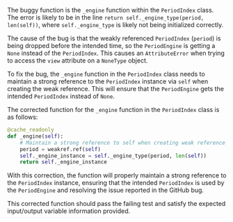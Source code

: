 The buggy function is the `_engine` function within the `PeriodIndex` class. The error is likely to be in the line `return self._engine_type(period, len(self))`, where `self._engine_type` is likely not being initialized correctly.

The cause of the bug is that the weakly referenced `PeriodIndex` (`period`) is being dropped before the intended time, so the `PeriodEngine` is getting a `None` instead of the `PeriodIndex`. This causes an `AttributeError` when trying to access the `view` attribute on a `NoneType` object.

To fix the bug, the `_engine` function in the `PeriodIndex` class needs to maintain a strong reference to the `PeriodIndex` instance via `self` when creating the weak reference. This will ensure that the `PeriodEngine` gets the intended `PeriodIndex` instead of `None`.

The corrected function for the `_engine` function in the `PeriodIndex` class is as follows:

```python
@cache_readonly
def _engine(self):
    # Maintain a strong reference to self when creating weak reference
    period = weakref.ref(self)
    self._engine_instance = self._engine_type(period, len(self))
    return self._engine_instance
```

With this correction, the function will properly maintain a strong reference to the `PeriodIndex` instance, ensuring that the intended `PeriodIndex` is used by the `PeriodEngine` and resolving the issue reported in the GitHub bug.

This corrected function should pass the failing test and satisfy the expected input/output variable information provided.